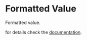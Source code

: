 # Formatted Value

Formatted value.

for details check the [documentation](https://wolff-h.github.io/en/components/formatted-value.html).

